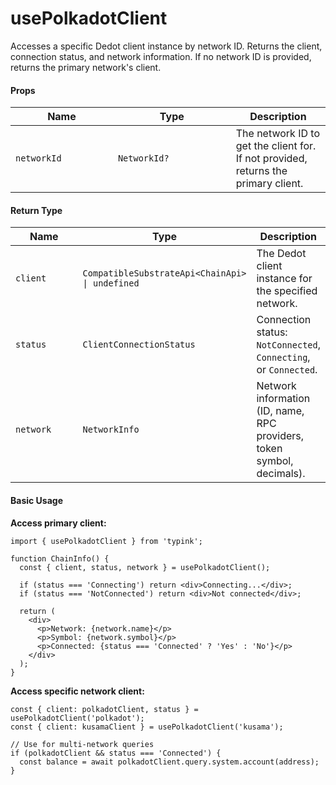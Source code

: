# usePolkadotClient

Accesses a specific Dedot client instance by network ID. Returns the client, connection status, and network information. If no network ID is provided, returns the primary network's client.

#### Props

<table><thead><tr><th width="147.89453125">Name</th><th width="172.86328125">Type</th><th>Description</th></tr></thead><tbody><tr><td><code>networkId</code></td><td><code>NetworkId?</code></td><td>The network ID to get the client for. If not provided, returns the primary client.</td></tr></tbody></table>

#### Return Type

<table><thead><tr><th width="140.3671875">Name</th><th width="227.375">Type</th><th>Description</th></tr></thead><tbody><tr><td><code>client</code></td><td><code>CompatibleSubstrateApi&#x3C;ChainApi> | undefined</code></td><td>The Dedot client instance for the specified network.</td></tr><tr><td><code>status</code></td><td><code>ClientConnectionStatus</code></td><td>Connection status: <code>NotConnected</code>, <code>Connecting</code>, or <code>Connected</code>.</td></tr><tr><td><code>network</code></td><td><code>NetworkInfo</code></td><td>Network information (ID, name, RPC providers, token symbol, decimals).</td></tr></tbody></table>

#### Basic Usage

**Access primary client:**

```tsx
import { usePolkadotClient } from 'typink';

function ChainInfo() {
  const { client, status, network } = usePolkadotClient();

  if (status === 'Connecting') return <div>Connecting...</div>;
  if (status === 'NotConnected') return <div>Not connected</div>;

  return (
    <div>
      <p>Network: {network.name}</p>
      <p>Symbol: {network.symbol}</p>
      <p>Connected: {status === 'Connected' ? 'Yes' : 'No'}</p>
    </div>
  );
}
```

**Access specific network client:**

```tsx
const { client: polkadotClient, status } = usePolkadotClient('polkadot');
const { client: kusamaClient } = usePolkadotClient('kusama');

// Use for multi-network queries
if (polkadotClient && status === 'Connected') {
  const balance = await polkadotClient.query.system.account(address);
}
```
